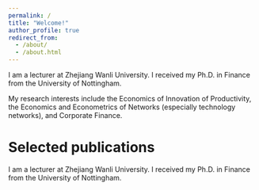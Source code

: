 ```yaml
---
permalink: /
title: "Welcome!"
author_profile: true
redirect_from: 
  - /about/
  - /about.html
---
```


I am a lecturer at Zhejiang Wanli University. I received my Ph.D. in Finance from the University of Nottingham.

My research interests include the Economics of Innovation of Productivity, the Economics and Econometrics of Networks (especially technology networks), and Corporate Finance. 

<!-- My teaching portfolio is centered in graduate-level Statistics and Econometrics. -->


# Selected publications


I am a lecturer at Zhejiang Wanli University. I received my Ph.D. in Finance from the University of Nottingham.


